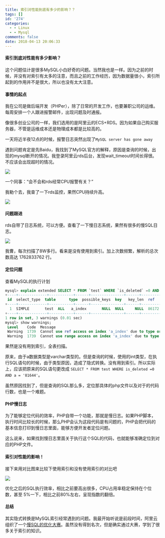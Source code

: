 ```yaml
---
title: 索引对性能到底有多少的影响？？
tags: []
id: '274'
categories:
  - - Linux
  - - Mysql
comments: false
date: 2018-04-13 20:06:33
---
```


#### 索引到底对性能有多少影响？

这个问题估计是很多MySQL小白好奇的问题。当然我也是一样。因为之前的时候，并没有对索引有太多的注意，而且之前的工作经历，因为数据量很小，索引所起到的作用并不是很大，所以也没有太大注意。

#### 事情的起点

我在公司是做后端开发（PHPer），除了日常的开发工作，也要兼职公司的运维。每周安排一个人跟进报警邮件，出现问题及时通报。

像很多创业公司的一样，我们选用的是阿里云的ECS+RDS。因为如果自己购买服务器，不管是运维成本还是物理成本都是比较高的。

一天将近半夜12点的时候，报警日志突然出现了`MySQL server has gone away`

遇到问题肯定是先Baidu，我找到了MySQL官方的解释，原因是查询的时候，出现的mysql断开的情况。我登录阿里云rds后台，发现wait\_timeout时间长得很。不应该会出现超时的情况。

![](/uploads/2018/04/29826BAFF73C1D32CDD9C5A89502CB29.png)

一个同事：“会不会和rds经常CPU报警有关？”

我勒个去，我查了一下rds监控，果然CPU持续升高。

![](/uploads/2018/04/1523616180755.jpg)

#### 问题跟进

rds自带了日志系统，可以方便。查看了一下慢日志系统，果然有很多的慢SQL日志。

![](/uploads/2018/04/WX20180413-194555.png)

我曹，每次扫描了8W多行。看来是没有使用到索引。加上次数频繁，解析的总次数高达 1762833762 行。

#### 定位问题

查看MySQL的执行计划

```sql
mysql> explain extended SELECT * FROM `test` WHERE `is_deleted` =0 AND `a` = 81644;
+----+-------------+-----------+------+---------------+------+---------+------+-------+-------------+
 id  select_type  table      type  possible_keys  key   key_len  ref   rows   Extra       
+----+-------------+-----------+------+---------------+------+---------+------+-------+-------------+
  1  SIMPLE       test  ALL   a_index       NULL  NULL     NULL  86172  Using where 
+----+-------------+-----------+------+---------------+------+---------+------+-------+-------------+
1 row in set, 3 warnings (0.01 sec)
mysql> show warnings;
 Level    Code  Message                                                                                             
 Warning  1739  Cannot use ref access on index 'a_index' due to type or collation conversion on field 'a'                                                                                                 
 Warning  1739  Cannot use range access on index 'a_index' due to type or collation conversion on field 'a'
```

果然是没有用到索引，全表扫描。

原来，由于a数据类型是varchar类型的。但是查询的时候，使用的int类型，在执行SQL语句的时候，由于类型原因，造成了隐式转换。没有用到索引。所以实际上，应该把原来的SQL语句更改成 `SELECT * FROM test WHERE is_deleted =0 AND a = '81644'`。

虽然原因找到了，但是查询的SQL那么多，定位那具体的php文件以及对于的代码行数，也是一个难题。

#### PHP慢日志

为了能够定位代码的效率，PHP自带一个功能，那就是慢日志。如果PHP脚本，执行时间比较长的时候，那么PHP会认为这段代码是有问题的，PHP会把代码的基本信息打印到慢日志里面，能够方便开发者定位问题。

这么说来，如果找到慢日志里面关于执行这个SQL的代码，也就能够准确定位到对应的PHP文件。

#### 索引对性能的影响！

接下来用对比图来比较下使用索引和没有使用索引的对比吧

![](/uploads/2018/04/WX20180413-200112.png)

优化之后的SQL执行效率，相比之前要高出很多，CPU占用率稳定保持在个位数，甚至 5%一下，相比之前80%左右，呈现指数的翻倍。

#### 总结

其实隐式转换是MySQL索引经常遇到的问题。我最开始听说是前段时间，阿里云组织了一个[慢SQL的优化大赛](https://yq.aliyun.com/roundtable/56333?utm_content=m_25986)。虽然没有得到名次，但是确实通过大赛，学到了很多关于索引的知识。